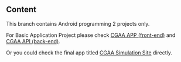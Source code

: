 ## Content
This branch contains Android programming 2 projects only.

For Basic Application Project please check [CGAA APP (front-end)](https://github.com/alyazakhira/PAD2-CGAA-APP-V2.git) and [CGAA API (back-end)](https://github.com/alyazakhira/PAD2-CGAA-API-V2.git).

Or you could check the final app titled [CGAA Simulation Site](https://github.com/alyazakhira/PAD2-CGAA-APP-V2.git](https://cgaasimulation.site/)https://cgaasimulation.site/) directly.
